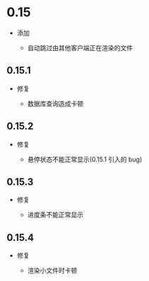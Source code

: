 # 0.15

- 添加

  - 自动跳过由其他客户端正在渲染的文件

## 0.15.1

- 修复

  - 数据库查询造成卡顿

## 0.15.2

- 修复

  - 悬停状态不能正常显示(0.15.1 引入的 bug)

## 0.15.3

- 修复

  - 进度条不能正常显示

## 0.15.4

- 修复

  - 渲染小文件时卡顿
